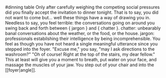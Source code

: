 #dinning table
Only after carefully weighing the competing social pressures did you finally accept the invitation to dinner tonight.
That is to say, you did not want to come but... well these things have a way of drawing you in.
Needless to say, you feel terrible: the conversations going on around you swing back and forth between { jargon } and { chatter }.
  chatter: unbearably banal conversations about the weather, or the food, or the house.
  jargon: professionals estabilshing their intelligence by being incomprehensible.
You feel as though you have not heard a single meaningful utterance since you stepped into the foyer.
"Excuse me," you say, "may I ask directions to the washroom?"
"Oh of course! Right at the top of the stairs, my dear fellow."
This at least will give you a moment to breath, put water on your face, and massage the muscles of your jaw.
You step out of your chair and into the [[foyer|angle]].
